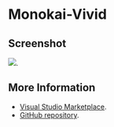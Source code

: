 # Monokai-Vivid



## Screenshot
![](https://raw.githubusercontent.com/gerane/VSCodeThemes/master/gerane.Theme-Monokai-Vivid/screenshot.png).


## More Information
* [Visual Studio Marketplace](https://marketplace.visualstudio.com/items/gerane.Theme-Monokai-Vivid).
* [GitHub repository](https://github.com/gerane/VSCodeThemes).
